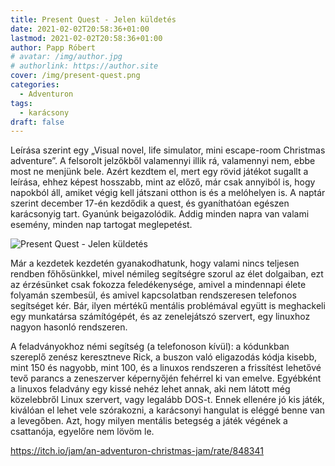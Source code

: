 ```yaml
---
title: Present Quest - Jelen küldetés
date: 2021-02-02T20:58:36+01:00
lastmod: 2021-02-02T20:58:36+01:00
author: Papp Róbert
# avatar: /img/author.jpg
# authorlink: https://author.site
cover: /img/present-quest.png
categories:
  - Adventuron
tags:
  - karácsony
draft: false
---
```





Leírása szerint egy „Visual novel, life simulator, mini escape-room Christmas adventure”. A felsorolt jelzőkből valamennyi illik rá, valamennyi nem, ebbe most ne menjünk bele. Azért kezdtem el, mert egy rövid játékot sugallt a leírása, ehhez képest hosszabb, mint az előző, már csak annyiból is, hogy napokból áll, amiket végig kell játszani otthon is és a melóhelyen is. A naptár szerint december 17-én kezdődik a quest, és gyaníthatóan egészen karácsonyig tart. Gyanúnk beigazolódik. Addig minden napra van valami esemény, minden nap tartogat meglepetést.


<!--more-->

![Present Quest - Jelen küldetés](/img/present-quest.png)


Már a kezdetek kezdetén gyanakodhatunk, hogy valami nincs teljesen rendben főhősünkkel, mivel némileg segítségre szorul az élet dolgaiban, ezt az érzésünket csak fokozza feledékenysége, amivel a mindennapi élete folyamán szembesül, és amivel kapcsolatban rendszeresen telefonos segítséget kér. Bár, ilyen mértékű mentális problémával együtt is meghackeli egy munkatársa számítógépét, és az zenelejátszó szervert, egy linuxhoz nagyon hasonló rendszeren.

A feladványokhoz némi segítség (a telefonoson kívül): a kódunkban szereplő zenész keresztneve Rick, a buszon való eligazodás kódja kisebb, mint 150 és nagyobb, mint 100, és a linuxos rendszeren a frissítést lehetővé tevő parancs a zeneszerver képernyőjén fehérrel ki van emelve. Egyébként a linuxos feladvány egy kissé nehéz lehet annak, aki nem látott még közelebbről Linux szervert, vagy legalább DOS-t. Ennek ellenére jó kis játék, kiválóan el lehet vele szórakozni, a karácsonyi hangulat is eléggé benne van a levegőben. Azt, hogy milyen mentális betegség a játék végének a csattanója, egyelőre nem lövöm le.

https://itch.io/jam/an-adventuron-christmas-jam/rate/848341
